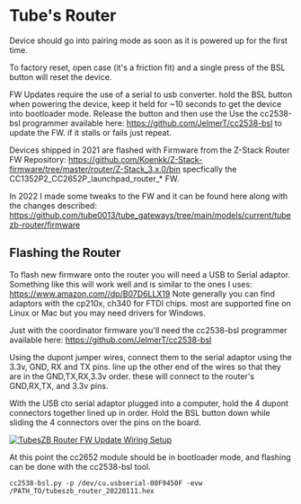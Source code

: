 # Tube's Router

Device should go into pairing mode as soon as it is powered up for the first time.

To factory reset, open case (it's a friction fit) and a single press of the BSL button will reset the device.

FW Updates require the use of a serial to usb converter.
hold the BSL button when powering the device, keep it held for ~10 seconds to get the device into bootloader mode. Release the button and then use the Use the cc2538-bsl programmer available here: https://github.com/JelmerT/cc2538-bsl to update the FW. if it stalls or fails just repeat.

Devices shipped in 2021 are flashed with Firmware from the Z-Stack Router FW Repository: https://github.com/Koenkk/Z-Stack-firmware/tree/master/router/Z-Stack_3.x.0/bin  specfically the CC1352P2_CC2652P_launchpad_router_* FW.

In 2022 I made some tweaks to the FW and it can be found here along with the changes described: https://github.com/tube0013/tube_gateways/tree/main/models/current/tubezb-router/firmware

## Flashing the Router

To flash new firmware onto the router you will need a USB to Serial adaptor. Something like this will work well and is similar to the ones I uses: https://www.amazon.com//dp/B07D6LLX19 Note generally you can find adaptors with the cp210x, ch340 for FTDI chips. most are supported fine on Linux or Mac but you may need drivers for Windows.

Just with the coordinator firmware you'll need the cc2538-bsl programmer available here: https://github.com/JelmerT/cc2538-bsl

Using the dupont jumper wires, connect them to the serial adaptor using the 3.3v, GND, RX and TX pins. line up the other end of the wires so that they are in the GND,TX,RX,3.3v order. these will connect to the router's GND,RX,TX, and 3.3v pins.

With the USB cto serial adaptor plugged into a computer, hold the 4 dupont connectors together lined up in order. Hold the BSL button down while sliding the 4 connectors over the pins on the board.


[![TubesZB Router FW Update Wiring Setup](https://github.com/tube0013/tube_gateways/raw/main/images/youtube--OCORSnwCDtw-c05b58ac6eb4c4700831b2b3070cd403.jpeg)](https://youtu.be/OCORSnwCDtw "TubesZB Router FW Update Wiring Setup")


At this point the cc2652 module should be in bootloader mode, and flashing can be done with the cc2538-bsl tool.

```cc2538-bsl.py -p /dev/cu.usbserial-00F9450F -evw /PATH_TO/tubeszb_router_20220111.hex```
